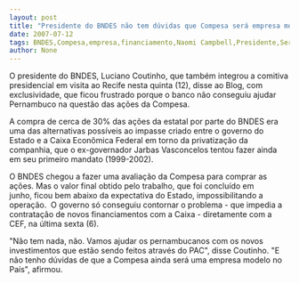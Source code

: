 ```yaml
---
layout: post
title: "Presidente do BNDES não tem dúvidas que Compesa será empresa modelo e promete ajudar com financiamento"
date: 2007-07-12
tags: BNDES,Compesa,empresa,financiamento,Naomi Campbell,Presidente,Serasa
author: None
---
```

O presidente do BNDES, Luciano Coutinho, que tamb&eacute;m integrou a comitiva presidencial em visita ao Recife nesta quinta (12), disse ao Blog, com exclusividade, que ficou frustrado porque o banco n&atilde;o conseguiu ajudar Pernambuco na quest&atilde;o das a&ccedil;&otilde;es da Compesa. 

A compra de cerca de 30% das a&ccedil;&otilde;es da estatal por parte do BNDES era uma das alternativas poss&iacute;veis ao impasse criado entre o governo do Estado e a Caixa Econ&ocirc;mica Federal em torno da privatiza&ccedil;&atilde;o da companhia, que o ex-governador Jarbas Vasconcelos tentou fazer ainda em seu primeiro mandato (1999-2002). 

O BNDES chegou a fazer uma avalia&ccedil;&atilde;o da Compesa para comprar as a&ccedil;&otilde;es. Mas o valor final obtido&nbsp;pelo trabalho, que foi conclu&iacute;do em junho,&nbsp;ficou bem abaixo da expectativa do Estado, impossibilitando a opera&ccedil;&atilde;o.&nbsp;
O governo s&oacute; conseguiu contornar o problema - que impedia a contrata&ccedil;&atilde;o de novos financiamentos com a Caixa - diretamente com a CEF, na &uacute;ltima sexta (6). 

&quot;N&atilde;o tem nada, n&atilde;o. Vamos ajudar os pernambucanos com os novos investimentos que est&atilde;o sendo feitos&nbsp;atrav&eacute;s do&nbsp;PAC&quot;, disse Coutinho. &quot;E n&atilde;o tenho d&uacute;vidas de que a Compesa ainda ser&aacute; uma empresa modelo no Pa&iacute;s&quot;, afirmou. 